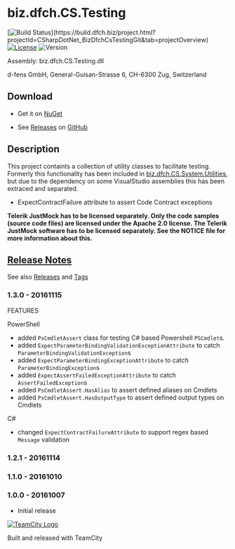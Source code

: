 # biz.dfch.CS.Testing
[![Build Status](https://build.dfch.biz/app/rest/builds/buildType:(id:CSharpDotNet_BizDfchCsTestingGit_Build)/statusIcon)](https://build.dfch.biz/project.html?projectId=CSharpDotNet_BizDfchCsTestingGit&tab=projectOverview)
[![License](https://img.shields.io/badge/license-Apache%20License%202.0-blue.svg)](https://github.com/dfch/biz.dfch.CS.Testing/blob/master/LICENSE)
![Version](https://img.shields.io/nuget/v/biz.dfch.CS.Testing.svg)

Assembly: biz.dfch.CS.Testing.dll

d-fens GmbH, General-Guisan-Strasse 6, CH-6300 Zug, Switzerland

## Download

* Get it on [NuGet](https://www.nuget.org/packages/biz.dfch.CS.Testing/)

* See [Releases](https://github.com/dfch/biz.dfch.CS.Testing/releases) on [GitHub](https://github.com/dfch/biz.dfch.CS.Testing)

## Description

This project containts a collection of utility classes to facilitate testing. Formerly this functionality has been included in [biz.dfch.CS.System.Utilities](https://github.com/dfch/biz.dfch.CS.System.Utilities), but due to the dependency on some VisualStudio assemblies this has been extraced and separated.

* ExpectContractFailure attribute to assert Code Contract exceptions

**Telerik JustMock has to be licensed separately. Only the code samples (source code files) are licensed under the Apache 2.0 license. The Telerik JustMock software has to be licensed separately. See the NOTICE file for more information about this.**

## [Release Notes](https://github.com/dfch/biz.dfch.CS.Testing/releases)

See also [Releases](https://github.com/dfch/biz.dfch.CS.Testing/releases) and [Tags](https://github.com/dfch/biz.dfch.CS.Testing/tags)

### 1.3.0 - 20161115
FEATURES

PowerShell

* added `PsCmdletAssert` class for testing C# based Powershell `PSCmdlet`s.
* added `ExpectParameterBindingValidationExceptionAttribute` to catch `ParameterBindingValidationException`s
* added `ExpectParameterBindingExceptionAttribute` to catch `ParameterBindingException`s
* added `ExpectAssertFailedExceptionAttribute` to catch `AssertFailedException`s
* added `PsCmdletAssert.HasAlias` to assert defined aliases on Cmdlets
* added `PsCmdletAssert.HasOutputType` to assert defined output types on Cmdlets

C#
* changed `ExpectContractFailureAttribute` to support regex based `Message` validation

### 1.2.1 - 20161114

### 1.1.0 - 20161010

### 1.0.0 - 20161007

* Initial release

[![TeamCity Logo](https://github.com/dfch/biz.dfch.CS.Testing/blob/develop/TeamCity.png)](https://www.jetbrains.com/teamcity/)

Built and released with TeamCity
